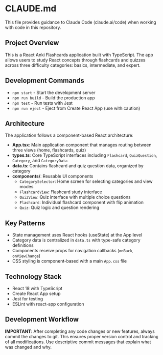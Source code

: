 # CLAUDE.md

This file provides guidance to Claude Code (claude.ai/code) when working with code in this repository.

## Project Overview

This is a React Anki Flashcards application built with TypeScript. The app allows users to study React concepts through flashcards and quizzes across three difficulty categories: basics, intermediate, and expert.

## Development Commands

- `npm start` - Start the development server
- `npm run build` - Build the production app
- `npm test` - Run tests with Jest
- `npm run eject` - Eject from Create React App (use with caution)

## Architecture

The application follows a component-based React architecture:

- **App.tsx**: Main application component that manages routing between three views (home, flashcards, quiz)
- **types.ts**: Core TypeScript interfaces including `Flashcard`, `QuizQuestion`, `Category`, and `CategoryData`
- **data.ts**: Contains flashcard and quiz question data, organized by category
- **components/**: Reusable UI components
  - `CategorySelector`: Home screen for selecting categories and view modes
  - `FlashcardView`: Flashcard study interface
  - `QuizView`: Quiz interface with multiple choice questions
  - `Flashcard`: Individual flashcard component with flip animation
  - `Quiz`: Quiz logic and question rendering

## Key Patterns

- State management uses React hooks (useState) at the App level
- Category data is centralized in `data.ts` with type-safe category definitions
- Components receive props for navigation callbacks (`onBack`, `onViewChange`)
- CSS styling is component-based with a main `App.css` file

## Technology Stack

- React 18 with TypeScript
- Create React App setup
- Jest for testing
- ESLint with react-app configuration

## Development Workflow

**IMPORTANT**: After completing any code changes or new features, always commit the changes to git. This ensures proper version control and tracking of all modifications. Use descriptive commit messages that explain what was changed and why.